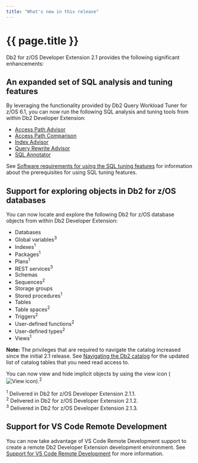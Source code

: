 ```yaml
---
title: "What's new in this release"
---
```


# {{ page.title }}

Db2 for z/OS Developer Extension 2.1 provides the following significant enhancements:

## An expanded set of SQL analysis and tuning features

By leveraging the functionality provided by Db2 Query Workload Tuner for z/OS 6.1, you can now run the following SQL analysis and tuning tools from within Db2 Developer Extension:

- [Access Path Advisor]({{site.baseurl}}/docs/tuning-sql-queries/generating-access-path-recommendations.html)
- [Access Path Comparison]({{site.baseurl}}/docs/tuning-sql-queries/comparing-access-paths.html)
- [Index Advisor]({{site.baseurl}}/docs/tuning-sql-queries/generating-index-recommendations.html)
- [Query Rewrite Advisor]({{site.baseurl}}/docs/tuning-sql-queries/generating-query-recommendations.html)
- [SQL Annotator]({{site.baseurl}}/docs/tuning-sql-queries/gathering-statistics-about-transformed-query.html)

See [Software requirements for using the SQL tuning features]({{site.baseurl}}/docs/tuning-sql-queries/sql-tuning-requirements.html) for information about the prerequisites for using SQL tuning features.

## Support for exploring objects in Db2 for z/OS databases

You can now locate and explore the following Db2 for z/OS database objects from within Db2 Developer Extension:

- Databases
- Global variables<sup>3</sup>
- Indexes<sup>1</sup>
- Packages<sup>1</sup>
- Plans<sup>1</sup>
- REST services<sup>3</sup>
- Schemas
- Sequences<sup>2</sup>
- Storage groups
- Stored procedures<sup>1</sup>
- Tables
- Table spaces<sup>2</sup>
- Triggers<sup>2</sup>
- User-defined functions<sup>2</sup>
- User-defined types<sup>2</sup>
- Views<sup>1</sup>

**Note:** The privileges that are required to navigate the catalog increased since the initial 2.1 release. See [Navigating the Db2 catalog]({{site.baseurl}}/docs/the-basics/navigating-the-db2-catalog.html) for the updated list of catalog tables that you need read access to.

You can now view and hide implicit objects by using the view icon (![View icon]({{site.baseurl}}/assets/images/catalog-navigation-view.png)).<sup>2</sup>

<sup>1</sup> Delivered in Db2 for z/OS Developer Extension 2.1.1.<br>
<sup>2</sup> Delivered in Db2 for z/OS Developer Extension 2.1.2.<br>
<sup>3</sup> Delivered in Db2 for z/OS Developer Extension 2.1.3.

## Support for VS Code Remote Development

You can now take advantage of VS Code Remote Development support to create a remote Db2 Developer Extension development environment. See [Support for VS Code Remote Development]({{site.baseurl}}/docs/tips-and-tricks/support-for-remote-development.html) for more information.

